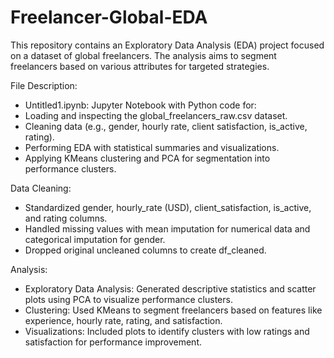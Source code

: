# Freelancer-Global-EDA
This repository contains an Exploratory Data Analysis (EDA) project focused on a dataset of global freelancers. The analysis aims to segment freelancers based on various attributes for targeted strategies.

File Description:
- Untitled1.ipynb: Jupyter Notebook with Python code for:
- Loading and inspecting the global_freelancers_raw.csv dataset.
- Cleaning data (e.g., gender, hourly rate, client satisfaction, is_active, rating).
- Performing EDA with statistical summaries and visualizations.
- Applying KMeans clustering and PCA for segmentation into performance clusters.

Data Cleaning:
- Standardized gender, hourly_rate (USD), client_satisfaction, is_active, and rating columns.
- Handled missing values with mean imputation for numerical data and categorical imputation for gender.
- Dropped original uncleaned columns to create df_cleaned.

Analysis:
- Exploratory Data Analysis: Generated descriptive statistics and scatter plots using PCA to visualize performance clusters.
- Clustering: Used KMeans to segment freelancers based on features like experience, hourly rate, rating, and satisfaction.
- Visualizations: Included plots to identify clusters with low ratings and satisfaction for performance improvement.
